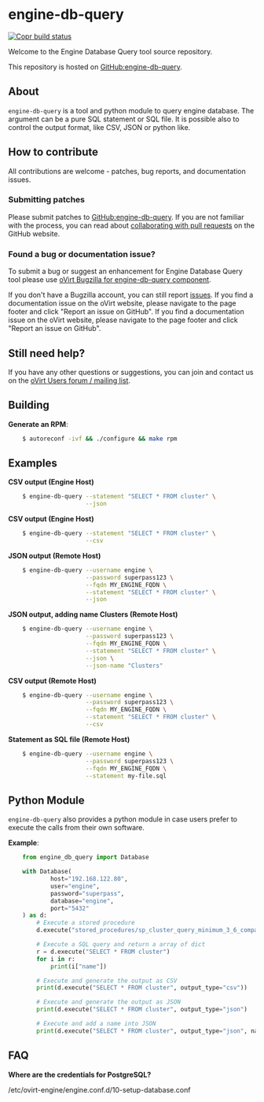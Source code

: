 # engine-db-query

[![Copr build status](https://copr.fedorainfracloud.org/coprs/ovirt/ovirt-master-snapshot/package/engine-db-query/status_image/last_build.png)](https://copr.fedorainfracloud.org/coprs/ovirt/ovirt-master-snapshot/package/engine-db-query/)

Welcome to the Engine Database Query tool source repository.

This repository is hosted on [GitHub:engine-db-query](https://github.com/oVirt/engine-db-query).


## About

`engine-db-query` is a tool and python module to query engine database.
The argument can be a pure SQL statement or SQL file.
It is possible also to control the output format, like CSV, JSON or python like.

## How to contribute

All contributions are welcome - patches, bug reports, and documentation issues.

### Submitting patches

Please submit patches to [GitHub:engine-db-query](https://github.com/oVirt/engine-db-query). If you are not familiar with the process, you can read about [collaborating with pull requests](https://docs.github.com/en/pull-requests/collaborating-with-pull-requests/proposing-changes-to-your-work-with-pull-requests) on the GitHub website.

### Found a bug or documentation issue?
To submit a bug or suggest an enhancement for Engine Database Query tool please use
[oVirt Bugzilla for engine-db-query component](https://bugzilla.redhat.com/enter_bug.cgi?product=Red%20Hat%20Enterprise%20Virtualization%20Manager&component=ovirt-engine-db-query).

If you don't have a Bugzilla account, you can still report [issues](https://github.com/oVirt/engine-db-query/issues). If you find a documentation issue on the oVirt website, please navigate to the page footer and click "Report an issue on GitHub".
If you find a documentation issue on the oVirt website, please navigate to the page footer and click "Report an issue on GitHub".


## Still need help?

If you have any other questions or suggestions, you can join and contact us on the [oVirt Users forum / mailing list](https://lists.ovirt.org/admin/lists/users.ovirt.org/).



## Building

**Generate an RPM**:

```bash
    $ autoreconf -ivf && ./configure && make rpm
```

## Examples


**CSV output (Engine Host)**

```bash
    $ engine-db-query --statement "SELECT * FROM cluster" \
                      --json
```

**CSV output (Engine Host)**

```bash
    $ engine-db-query --statement "SELECT * FROM cluster" \
                      --csv
```

**JSON output (Remote Host)**

```bash
    $ engine-db-query --username engine \
                      --password superpass123 \
                      --fqdn MY_ENGINE_FQDN \
                      --statement "SELECT * FROM cluster" \
                      --json
```

**JSON output, adding name Clusters (Remote Host)**

```bash
    $ engine-db-query --username engine \
                      --password superpass123 \
                      --fqdn MY_ENGINE_FQDN \
                      --statement "SELECT * FROM cluster" \
                      --json \
                      --json-name "Clusters"
```

**CSV output (Remote Host)**

```bash
    $ engine-db-query --username engine \
                      --password superpass123 \
                      --fqdn MY_ENGINE_FQDN \
                      --statement "SELECT * FROM cluster" \
                      --csv
```

**Statement as SQL file (Remote Host)**

```bash
    $ engine-db-query --username engine \
                      --password superpass123 \
                      --fqdn MY_ENGINE_FQDN \
                      --statement my-file.sql
```

## Python Module


`engine-db-query` also provides a python module in case users prefer
to execute the calls from their own software.

**Example**:

```python
    from engine_db_query import Database

    with Database(
            host="192.168.122.80",
            user="engine",
            password="superpass",
            database="engine",
            port="5432"
    ) as d:
        # Execute a stored procedure
        d.execute("stored_procedures/sp_cluster_query_minimum_3_6_compat_version.sql")

        # Execute a SQL query and return a array of dict
        r = d.execute("SELECT * FROM cluster")
        for i in r:
            print(i["name"])

        # Execute and generate the output as CSV
        print(d.execute("SELECT * FROM cluster", output_type="csv"))

        # Execute and generate the output as JSON
        print(d.execute("SELECT * FROM cluster", output_type="json")

        # Execute and add a name into JSON
        print(d.execute("SELECT * FROM cluster", output_type="json", name="Hosts"))
```

## FAQ

**Where are the credentials for PostgreSQL?**

  /etc/ovirt-engine/engine.conf.d/10-setup-database.conf
